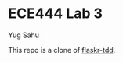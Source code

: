 # ECE444 Lab 3

Yug Sahu

This repo is a clone of [flaskr-tdd](https://github.com/shuruizUofT/flaskr-tdd).
